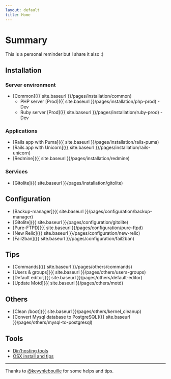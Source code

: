 ```yaml
---
layout: default
title: Home
---
```


# Summary

This is a personal reminder but I share it also :)

## Installation

### Server environment
- [Common]({{ site.baseurl }}/pages/installation/common)
  - PHP server [Prod]({{ site.baseurl }}/pages/installation/php-prod) - Dev
  - Ruby server [Prod]({{ site.baseurl }}/pages/installation/ruby-prod) - Dev

### Applications
- [Rails app with Puma]({{ site.baseurl }}/pages/installation/rails-puma)
- [Rails app with Unicorn]({{ site.baseurl }}/pages/installation/rails-unicorn)
- [Redmine]({{ site.baseurl }}/pages/installation/redmine)

### Services
- [Gitolite]({{ site.baseurl }}/pages/installation/gitolite)


## Configuration

- [Backup-manager]({{ site.baseurl }}/pages/configuration/backup-manager)
- [Gitolite]({{ site.baseurl }}/pages/configuration/gitolite)
- [Pure-FTPD]({{ site.baseurl }}/pages/configuration/pure-ftpd)
- [New Relic]({{ site.baseurl }}/pages/configuration/new-relic)
- [Fail2ban]({{ site.baseurl }}/pages/configuration/fail2ban)


## Tips

- [Commands]({{ site.baseurl }}/pages/others/commands)
- [Users & groups]({{ site.baseurl }}/pages/others/users-groups)
- [Default editor]({{ site.baseurl }}/pages/others/default-editor)
- [Update Motd]({{ site.baseurl }}/pages/others/motd)


## Others

- [Clean /boot]({{ site.baseurl }}/pages/others/kernel_cleanup)
- [Convert Mysql database to PostgreSQL]({{ site.baseurl }}/pages/others/mysql-to-postgresql)

## Tools

- [Din'hosting tools](http://outils.dinhosting.fr)
- [OSX install and tips](http://nicolas-brousse.github.io/osx-install-and-tips/)


------------------------------------------------------------
Thanks to [@kevynlebouille](http://twitter.com/kevynlebouille) for some helps and tips.
